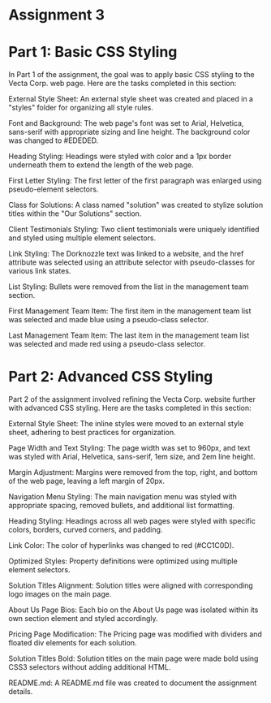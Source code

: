 # Assignment 3

# Part 1: Basic CSS Styling
In Part 1 of the assignment, the goal was to apply basic CSS styling to the Vecta Corp. web page. Here are the tasks completed in this section:

External Style Sheet: An external style sheet was created and placed in a "styles" folder for organizing all style rules.

Font and Background: The web page's font was set to Arial, Helvetica, sans-serif with appropriate sizing and line height. The background color was changed to #EDEDED.

Heading Styling: Headings were styled with color and a 1px border underneath them to extend the length of the web page.

First Letter Styling: The first letter of the first paragraph was enlarged using pseudo-element selectors.

Class for Solutions: A class named "solution" was created to stylize solution titles within the "Our Solutions" section.

Client Testimonials Styling: Two client testimonials were uniquely identified and styled using multiple element selectors.

Link Styling: The Dorknozzle text was linked to a website, and the href attribute was selected using an attribute selector with pseudo-classes for various link states.

List Styling: Bullets were removed from the list in the management team section.

First Management Team Item: The first item in the management team list was selected and made blue using a pseudo-class selector.

Last Management Team Item: The last item in the management team list was selected and made red using a pseudo-class selector.

# Part 2: Advanced CSS Styling
Part 2 of the assignment involved refining the Vecta Corp. website further with advanced CSS styling. Here are the tasks completed in this section:

External Style Sheet: The inline styles were moved to an external style sheet, adhering to best practices for organization.

Page Width and Text Styling: The page width was set to 960px, and text was styled with Arial, Helvetica, sans-serif, 1em size, and 2em line height.

Margin Adjustment: Margins were removed from the top, right, and bottom of the web page, leaving a left margin of 20px.

Navigation Menu Styling: The main navigation menu was styled with appropriate spacing, removed bullets, and additional list formatting.

Heading Styling: Headings across all web pages were styled with specific colors, borders, curved corners, and padding.

Link Color: The color of hyperlinks was changed to red (#CC1C0D).

Optimized Styles: Property definitions were optimized using multiple element selectors.

Solution Titles Alignment: Solution titles were aligned with corresponding logo images on the main page.

About Us Page Bios: Each bio on the About Us page was isolated within its own section element and styled accordingly.

Pricing Page Modification: The Pricing page was modified with dividers and floated div elements for each solution.

Solution Titles Bold: Solution titles on the main page were made bold using CSS3 selectors without adding additional HTML.

README.md: A README.md file was created to document the assignment details.
 
